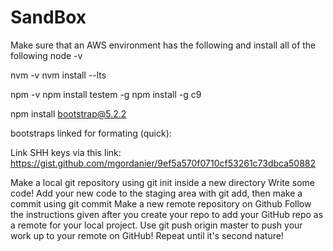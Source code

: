 # SandBox

Make sure that an AWS environment has the following and install all of the following
node -v

nvm -v
nvm install --lts

npm -v
npm install testem -g
npm install -g c9

npm install bootstrap@5.2.2

bootstraps linked for formating (quick):
<link rel="stylesheet" href="https://cdn.jsdelivr.net/npm/bootstrap@5.2.0/dist/css/bootstrap.min.css" integrity="sha384-gH2yIJqKdNHPEq0n4Mqa/HGKIhSkIHeL5AyhkYV8i59U5AR6csBvApHHNl/vI1Bx" crossorigin="anonymous">

Link SHH keys via this link:
https://gist.github.com/mgordanier/9ef5a570f0710cf53261c73dbca50882

Make a local git repository using git init inside a new directory
Write some code!
Add your new code to the staging area with git add, then make a commit using git commit
Make a new remote repository on Github
Follow the instructions given after you create your repo to add your GitHub repo as a remote for your local project.
Use git push origin master to push your work up to your remote on GitHub!
Repeat until it's second nature!
